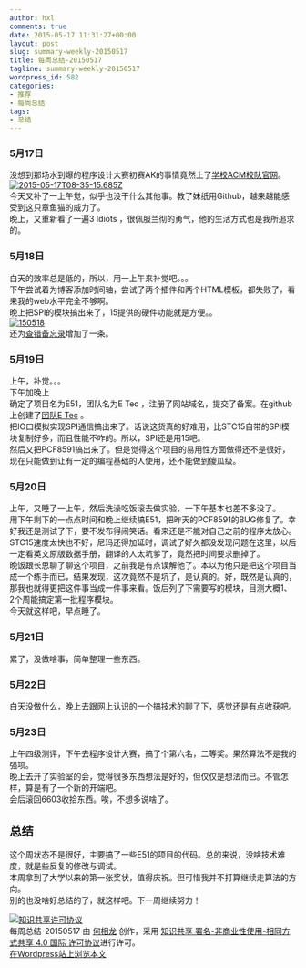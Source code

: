 ```yaml
---
author: hxl
comments: true
date: 2015-05-17 11:31:27+00:00
layout: post
slug: summary-weekly-20150517
title: 每周总结-20150517
tagline: summary-weekly-20150517
wordpress_id: 582
categories:
- 推荐
- 每周总结
tags:
- 总结
---
```


### 5月17日
没想到那场水到爆的程序设计大赛初赛AK的事情竟然上了[学校ACM校队官网](http://acm.cuit.edu.cn/?p=379)。   
[![2015-05-17T08-35-15.685Z](https://tec.hxlxz.com/wp-content/uploads/2015/05/2015-05-17T08-35-15.685Z.png)](https://tec.hxlxz.com/wp-content/uploads/2015/05/2015-05-17T08-35-15.685Z.png)  
今天又补了一上午觉，似乎也没干什么其他事。教了妹纸用Github，越来越能感受到这只章鱼猫的威力了。  
晚上，又重新看了一遍3 Idiots ，很佩服兰彻的勇气，他的生活方式也是我所追求的。   

### 5月18日
白天的效率总是低的，所以，用一上午来补觉吧。。。  
下午尝试着为博客添加时间轴，尝试了两个插件和两个HTML模板，都失败了，看来我的web水平完全不够啊。  
晚上把SPI的模块搞出来了，15提供的硬件功能就是方便。。  
[![150518](https://tec.hxlxz.com/wp-content/uploads/2015/05/150518-600x106.png)](https://tec.hxlxz.com/wp-content/uploads/2015/05/150518.png)  
还为[查错备忘录](https://tec.hxlxz.com/?p=41)增加了一条。  

### 5月19日
上午，补觉。。。  
下午加晚上  
确定了项目名为E51，团队名为E Tec ，注册了网站域名，提交了备案。在github上创建了[团队E Tec](https://github.com/etec) 。  
把IO口模拟实现SPI通信搞出来了。话说这货真的好难用，比STC15自带的SPI模块复制好多，而且性能不咋的。所以，SPI还是用15吧。  
然后又把PCF8591搞出来了。但是觉得这个项目的易用性方面做得还不是很好，现在只能做到让有一定的编程基础的人使用，还不能做到傻瓜级。  

### 5月20日
上午，又睡了一上午，然后洗澡吃饭滚去做实验，一下午基本也差不多没了。  
用下午剩下的一点点时间和晚上继续搞E51，把昨天的PCF8591的BUG修复了。幸好我还是测试了下，要不发布得闹笑话。看来还是不能对自己之前的程序太放心。STC15速度太快也不好，尼玛还得加延时，调试了好久都没发现问题在这里，以后一定看英文原版数据手册，翻译的人太坑爹了，竟然把时间要求删掉了。  
晚饭跟长思聊了聊这个项目，之前我是有点误解他了。本以为他只是把这个项目当成一个练手而已，结果发现，这次竟然不是坑了，是认真的。好，既然是认真的，那我也就得更把这件事当成一件事来看。饭后列了下需要写的模块，目测大概1、2个周能搞定第一批程序模块。  
今天就这样吧，早点睡了。  

### 5月21日
累了，没做啥事，简单整理一些东西。

### 5月22日
白天没做什么，晚上去跟网上认识的一个搞技术的聊了下，感觉还是有点收获吧。

### 5月23日
上午四级测评，下午去程序设计大赛，搞了个第六名，二等奖。果然算法不是我的强项。  
晚上去开了实验室的会，觉得很多东西想法是好的，但仅仅是想法而已。不管怎样，算是有了一个新的开端吧。  
会后滚回6603收拾东西。唉，不想多说啥了。  

## 总结
这个周状态不是很好，主要搞了一些E51的项目的代码。总的来说，没啥技术难度，就是些反复的修改与调试。  
本周拿到了大学以来的第一张奖状，值得庆祝。但可惜我并不打算继续走算法的方向。  
别的也没啥好总结的了，就这样吧。下一周继续努力！  
 
[![知识共享许可协议](https://i.creativecommons.org/l/by-nc-sa/4.0/88x31.png)](http://creativecommons.org/licenses/by-nc-sa/4.0/)  
每周总结-20150517 由 [何相龙]() 创作，采用 [知识共享 署名-非商业性使用-相同方式共享 4.0 国际 许可协议](http://creativecommons.org/licenses/by-nc-sa/4.0/)进行许可。  
[在Wordpress站上浏览本文](https://tec.hxlxz.com/?p=582)
